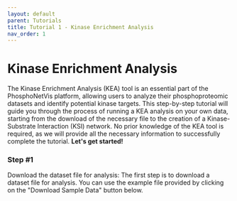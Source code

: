 ```yaml
---
layout: default
parent: Tutorials
title: Tutorial 1 - Kinase Enrichment Analysis
nav_order: 1
---
```


# Kinase Enrichment Analysis

The Kinase Enrichment Analysis (KEA) tool is an essential part of the PhosphoNetVis platform, allowing users to analyze their phosphoproteomic datasets and identify potential kinase targets. This step-by-step tutorial will guide you through the process of running a KEA analysis on your own data, starting from the download of the necessary file to the creation of a Kinase-Substrate Interaction (KSI) network. No prior knowledge of the KEA tool is required, as we will provide all the necessary information to successfully complete the tutorial. **Let's get started!**

### Step #1
Download the dataset file for analysis: The first step is to download a dataset file for analysis. You can use the example file provided by clicking on the "Download Sample Data" button below.
